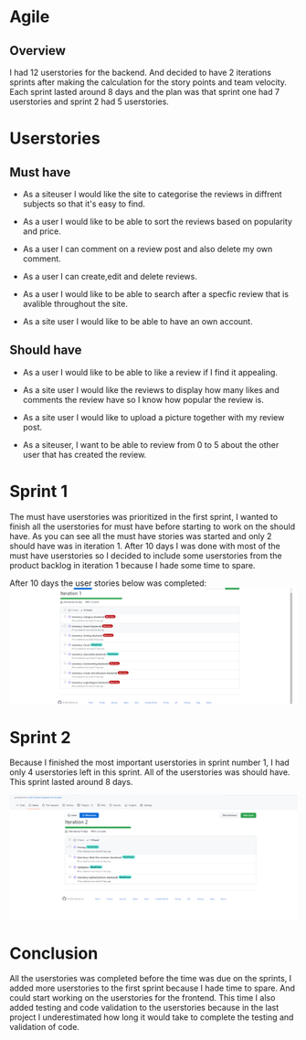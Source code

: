 # Agile
## Overview

I had 12 userstories for the backend. And decided to have 2 iterations sprints after making the calculation for the story points and team velocity. Each sprint lasted around 8 days and the plan was that sprint one had 7 userstories and sprint 2 had 5 userstories.

# Userstories

## Must have

* As a siteuser I would like the site to categorise the reviews in diffrent subjects so that it's easy to find.

* As a user I would like to be able to sort the reviews based on popularity and price.

* As a user I can comment on a review post and also delete my own comment.

* As a user I can create,edit and delete reviews.

* As a user I would like to be able to search after a specfic review that is avalible throughout the site.

* As a site user I would like to be able to have an own account.


## Should have
* As a user I would like to be able to like a review if I find it appealing.

* As a site user I would like the reviews to display how many likes and comments the review have so I know how popular the review is.


* As a site user I would like to upload a picture together with my review post.


* As a siteuser, I want to be able to review from 0 to 5 about the other user that has created the review.

# Sprint 1
The must have userstories was prioritized in the first sprint, I wanted to finish all the userstories for must have before starting to work on the should have. As you can see all the must have stories was started and only 2 should have was in iteration 1. After 10 days I was done with most of the must have  userstories so I decided to include some  userstories from the product backlog  in iteration 1 because I hade some time to spare.

After 10 days the user stories below was completed:
![agile](docs/agile/agile-2.png)

# Sprint 2
Because I finished the most important userstories in sprint number 1, I had only 4 userstories left in this sprint. All of the userstories was should have. This sprint lasted around 8 days.

![agile](docs/agile/agile-3.png)

# Conclusion
All the userstories was completed before the time was due on the sprints, I added more userstories to the first sprint because I hade time to spare. And could start working on the userstories for the frontend. This time I also added testing and code validation to the userstories because in the last project I underestimated how long it would take to complete the testing and validation of code.